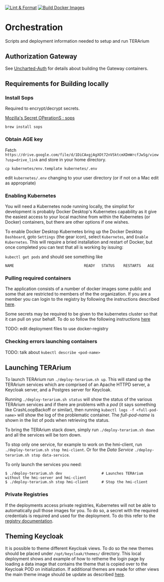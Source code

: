 [![Lint & Format](https://github.com/DARPA-ASKEM/orchestration/actions/workflows/lint.yaml/badge.svg?branch=main)](https://github.com/DARPA-ASKEM/orchestration/actions/workflows/lint_format.yaml)
[![Build Docker Images](https://github.com/DARPA-ASKEM/orchestration/actions/workflows/publish.yaml/badge.svg?branch=main)](https://github.com/DARPA-ASKEM/orchestration/actions/workflows/publish.yaml)
# Orchestration
Scripts and deployment information needed to setup and run TERArium

## Authorization Gateway

See [Uncharted-Auth](https://github.com/unchartedsoftware/uncharted-auth) for details about building the Gateway containers.

## Requirements for Building locally

### Install Sops
Required to encrypt/decrypt secrets.

[Mozilla's Secret OPerationS : sops](https://github.com/mozilla/sops)

```shell
brew install sops
```

### Obtain AGE key

Fetch `https://drive.google.com/file/d/1DiCAxgjAgXOt72nVSktcmXDmWrcfJwSg/view?usp=drive_link` and store in your home directory.

```shell
cp kubernetes/env.template kubernetes/.env
```

edit `kubernetes/.env` changing <user> to your user directory (or if not on a Mac edit as appropriate)


### Enabling Kubernetes

You will need a Kubernetes node running locally, the simplist for development is probably Docker Desktop's Kubernetes capability as it give the easiest access to your local machine from within the Kubernetes (or Docker) containers, but there are other options if one wishes.

To enable Docker Desktop Kubernetes bring up the Docker Desktop `Dashboard`, goto `Settings` (the gear icon), select `Kubernetes`, and `Enable Kubernetes`.  This will require a bried installation and restart of Docker, but once completed you can test that all is working by issuing:

`kubectl get pods` and should see something like

```
NAME                                READY   STATUS    RESTARTS   AGE
```

### Pulling required containers

The application consists of a number of docker images some public and some that are restricted to members of the the organization. If you are a member you can login to the registry by following the instructions described [here](CONTRIBUTING.md#login-to-registry).

Some secrets may be required to be given to the kubernetes cluster so that it can pull on your behalf. To do so follow the following instructions [here](CONTRIBUTING.md#kubernetes)

TODO: edit deployment files to use docker-registry

### Checking errors launching containers

TODO: talk about `kubectl describe <pod-name>`

## Launching TERArium

To launch TERArium run `./deploy-terarium.sh up`.  This will stand up the TERArium services which are comprised of an Apache HTTPD server, a Keycloak server, and a Postgres server for Keycloak.

Running `./deploy-terarium.sh status` will show the status of the various TERArium services and if there are problems with a *pod* (it says something like CrashLoopBackoff or similar), then running `kubectl logs -f <full-pod-name>` will show the log of the problematic container.  The *full-pod-name* is shown in the list of pods when retrieving the status.

To bring the TERArium stack down, simply run `./deploy-terarium.sh down` and all the services will be torn down.

To stop only one service, for example to work on the hmi-client, run `./deploy-terarium.sh stop hmi-client`.
Or for the _Data Service_ `./deploy-terarium.sh stop data-service`.

To only launch the services you need:
```shell
$ ./deploy-terarium.sh dev                  # Launches TERArium without the hmi-server and hmi-client
$ ./deploy-terarium.sh stop hmi-client      # Stop the hmi-client
```

### Private Registries
If the deployments access private registries, Kubernetes will not be able to automatically pull those images for you. To do so, a secret with the required credentials is required and used for the deployment. To do this refer to the [registry documentation](./CONTRIBUTING.md#kubernetes).

## Theming Keycloak
It is possible to theme different Keycloak views. To do so the new themes should be placed under `/opt/keycloak/themes/` directory. This local deployment shows and example of how to retheme the login page by loading a data image that contains the theme that is copied over to the Keycloak POD on initialization. If additional themes are made for other views the main theme image should be update as described [here](keycloak-theme/README.md).

